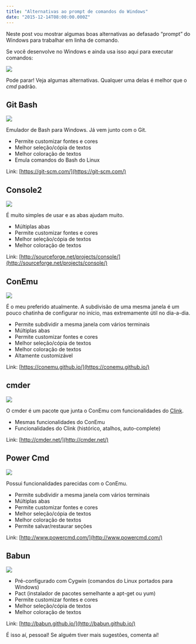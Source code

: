 ```yaml
---
title: "Alternativas ao prompt de comandos do Windows"
date: "2015-12-14T08:00:00.000Z"
---
```

Neste post vou mostrar algumas boas alternativas ao defasado “prompt” do Windows para trabalhar em linha de comando.

Se você desenvolve no Windows e ainda usa isso aqui para executar comandos:

![](/0_hau0ohAxB2gFPoFY.png)

Pode parar! Veja algumas alternativas. Qualquer uma delas é melhor que o _cmd_ padrão.

## Git Bash

![](/0_F0Q85BgPY7vvKE9R.png)

Emulador de Bash para Windows. Já vem junto com o Git.

*   Permite customizar fontes e cores
*   Melhor seleção/cópia de textos
*   Melhor coloração de textos
*   Emula comandos do Bash do Linux

Link: [https://git-scm.com/](https://git-scm.com/)

## Console2

![](/0_tiktJvCbM2B932io.png)

É muito simples de usar e as abas ajudam muito.

*   Múltiplas abas
*   Permite customizar fontes e cores
*   Melhor seleção/cópia de textos
*   Melhor coloração de textos

Link: [http://sourceforge.net/projects/console/](http://sourceforge.net/projects/console/)

## ConEmu

![](/0_VjvwrfqqsOPDUSBR.png)

É o meu preferido atualmente. A subdivisão de uma mesma janela é um pouco chatinha de configurar no início, mas extremamente útil no dia-a-dia.

*   Permite subdividir a mesma janela com vários terminais
*   Múltiplas abas
*   Permite customizar fontes e cores
*   Melhor seleção/cópia de textos
*   Melhor coloração de textos
*   Altamente customizável

Link: [https://conemu.github.io/](https://conemu.github.io/)

## cmder

![](/0_eihE5WOhW3_O561M.jpg)

O cmder é um pacote que junta o ConEmu com funcionalidades do [Clink](https://mridgers.github.io/clink/).

*   Mesmas funcionalidades do ConEmu
*   Funcionalidades do Clink (histórico, atalhos, auto-complete)

Link: [http://cmder.net/](http://cmder.net/)

## Power Cmd

![](/0_GapGfvbbuHsa4n8n.png)

Possui funcionalidades parecidas com o ConEmu.

*   Permite subdividir a mesma janela com vários terminais
*   Múltiplas abas
*   Permite customizar fontes e cores
*   Melhor seleção/cópia de textos
*   Melhor coloração de textos
*   Permite salvar/restaurar seções

Link: [http://www.powercmd.com/](http://www.powercmd.com/)

## Babun

![](/0_hhFdYgp-W3s5D-Fy.png)

*   Pré-configurado com Cygwin (comandos do Linux portados para Windows)
*   Pact (instalador de pacotes semelhante a apt-get ou yum)
*   Permite customizar fontes e cores
*   Melhor seleção/cópia de textos
*   Melhor coloração de textos

Link: [http://babun.github.io/](http://babun.github.io/)

É isso aí, pessoal! Se alguém tiver mais sugestões, comenta aí!